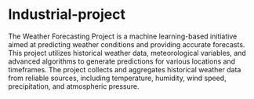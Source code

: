 # Industrial-project
The Weather Forecasting Project is a machine learning-based initiative aimed at predicting weather conditions and providing accurate forecasts. This project utilizes historical weather data, meteorological variables, and advanced algorithms to generate predictions for various locations and timeframes.
The project collects and aggregates historical weather data from reliable sources, including temperature, humidity, wind speed, precipitation, and atmospheric pressure.
